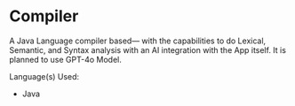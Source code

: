 # Compiler
A Java Language compiler based— with the capabilities to do Lexical, Semantic, and Syntax analysis with an AI integration with the App itself. It is planned to use GPT-4o Model.

Language(s) Used: 
- Java

